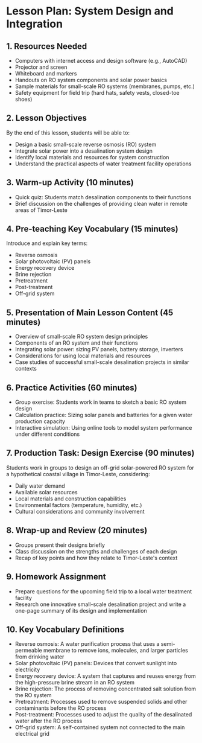# Lesson Plan: System Design and Integration

## 1. Resources Needed

- Computers with internet access and design software (e.g., AutoCAD)
- Projector and screen
- Whiteboard and markers
- Handouts on RO system components and solar power basics
- Sample materials for small-scale RO systems (membranes, pumps, etc.)
- Safety equipment for field trip (hard hats, safety vests, closed-toe shoes)

## 2. Lesson Objectives

By the end of this lesson, students will be able to:
- Design a basic small-scale reverse osmosis (RO) system
- Integrate solar power into a desalination system design
- Identify local materials and resources for system construction
- Understand the practical aspects of water treatment facility operations

## 3. Warm-up Activity (10 minutes)

- Quick quiz: Students match desalination components to their functions
- Brief discussion on the challenges of providing clean water in remote areas of Timor-Leste

## 4. Pre-teaching Key Vocabulary (15 minutes)

Introduce and explain key terms:
- Reverse osmosis
- Solar photovoltaic (PV) panels
- Energy recovery device
- Brine rejection
- Pretreatment
- Post-treatment
- Off-grid system

## 5. Presentation of Main Lesson Content (45 minutes)

- Overview of small-scale RO system design principles
- Components of an RO system and their functions
- Integrating solar power: sizing PV panels, battery storage, inverters
- Considerations for using local materials and resources
- Case studies of successful small-scale desalination projects in similar contexts

## 6. Practice Activities (60 minutes)

- Group exercise: Students work in teams to sketch a basic RO system design
- Calculation practice: Sizing solar panels and batteries for a given water production capacity
- Interactive simulation: Using online tools to model system performance under different conditions

## 7. Production Task: Design Exercise (90 minutes)

Students work in groups to design an off-grid solar-powered RO system for a hypothetical coastal village in Timor-Leste, considering:
- Daily water demand
- Available solar resources
- Local materials and construction capabilities
- Environmental factors (temperature, humidity, etc.)
- Cultural considerations and community involvement

## 8. Wrap-up and Review (20 minutes)

- Groups present their designs briefly
- Class discussion on the strengths and challenges of each design
- Recap of key points and how they relate to Timor-Leste's context

## 9. Homework Assignment

- Prepare questions for the upcoming field trip to a local water treatment facility
- Research one innovative small-scale desalination project and write a one-page summary of its design and implementation

## 10. Key Vocabulary Definitions

- Reverse osmosis: A water purification process that uses a semi-permeable membrane to remove ions, molecules, and larger particles from drinking water
- Solar photovoltaic (PV) panels: Devices that convert sunlight into electricity
- Energy recovery device: A system that captures and reuses energy from the high-pressure brine stream in an RO system
- Brine rejection: The process of removing concentrated salt solution from the RO system
- Pretreatment: Processes used to remove suspended solids and other contaminants before the RO process
- Post-treatment: Processes used to adjust the quality of the desalinated water after the RO process
- Off-grid system: A self-contained system not connected to the main electrical grid